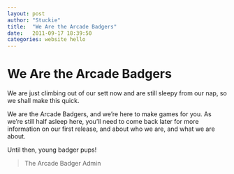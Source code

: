 ```yaml
---
layout: post
author: "Stuckie"
title:  "We Are the Arcade Badgers"
date:   2011-09-17 18:39:50
categories: website hello
---
```


We Are the Arcade Badgers
=========================

We are just climbing out of our sett now and are still sleepy from our nap, so we shall make this quick.

We are the Arcade Badgers, and we’re here to make games for you. As we’re still half asleep here, you’ll need to come back later for more information on our first release, and about who we are, and what we are about.

Until then, young badger pups!

> The Arcade Badger Admin